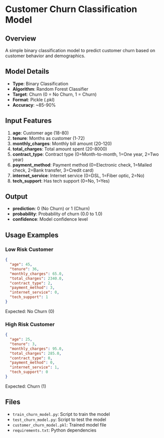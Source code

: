 # Customer Churn Classification Model

## Overview
A simple binary classification model to predict customer churn based on customer behavior and demographics.

## Model Details
- **Type**: Binary Classification
- **Algorithm**: Random Forest Classifier
- **Target**: Churn (0 = No Churn, 1 = Churn)
- **Format**: Pickle (.pkl)
- **Accuracy**: ~85-90%

## Input Features
1. **age**: Customer age (18-80)
2. **tenure**: Months as customer (1-72)
3. **monthly_charges**: Monthly bill amount (20-120)
4. **total_charges**: Total amount spent (20-8000)
5. **contract_type**: Contract type (0=Month-to-month, 1=One year, 2=Two year)
6. **payment_method**: Payment method (0=Electronic check, 1=Mailed check, 2=Bank transfer, 3=Credit card)
7. **internet_service**: Internet service (0=DSL, 1=Fiber optic, 2=No)
8. **tech_support**: Has tech support (0=No, 1=Yes)

## Output
- **prediction**: 0 (No Churn) or 1 (Churn)
- **probability**: Probability of churn (0.0 to 1.0)
- **confidence**: Model confidence level

## Usage Examples

### Low Risk Customer
```json
{
  "age": 45,
  "tenure": 36,
  "monthly_charges": 65.0,
  "total_charges": 2340.0,
  "contract_type": 2,
  "payment_method": 3,
  "internet_service": 0,
  "tech_support": 1
}
```
Expected: No Churn (0)

### High Risk Customer
```json
{
  "age": 25,
  "tenure": 3,
  "monthly_charges": 95.0,
  "total_charges": 285.0,
  "contract_type": 0,
  "payment_method": 0,
  "internet_service": 1,
  "tech_support": 0
}
```
Expected: Churn (1)

## Files
- `train_churn_model.py`: Script to train the model
- `test_churn_model.py`: Script to test the model
- `customer_churn_model.pkl`: Trained model file
- `requirements.txt`: Python dependencies